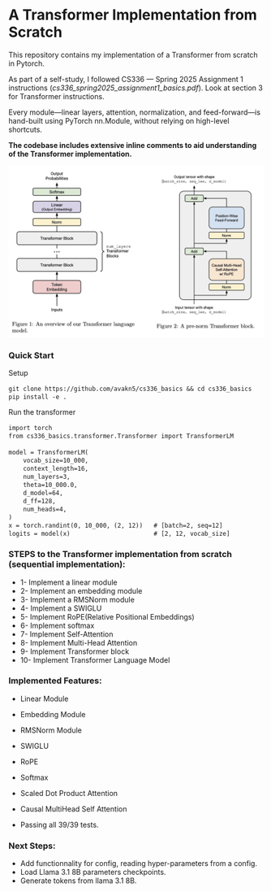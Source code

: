 # A Transformer Implementation from Scratch

This repository contains my implementation of a Transformer from scratch in Pytorch.

As part of a self-study, I followed CS336 — Spring 2025 Assignment 1 instructions (*cs336_spring2025_assignment1_basics.pdf*). Look at section 3 for Transformer instructions.

Every module—linear layers, attention, normalization, and feed-forward—is hand-built using PyTorch nn.Module, without relying on high-level shortcuts.


__The codebase includes extensive inline comments to aid understanding of the Transformer implementation.__

![Transformer Architecture](cs336_basics/READMEfigure.jpg)


### Quick Start

Setup 

```
git clone https://github.com/avakn5/cs336_basics && cd cs336_basics
pip install -e .
```

Run the transformer
```
import torch
from cs336_basics.transformer.Transformer import TransformerLM

model = TransformerLM(
    vocab_size=10_000,
    context_length=16,
    num_layers=3,
    theta=10_000.0,
    d_model=64,
    d_ff=128,
    num_heads=4,
)
x = torch.randint(0, 10_000, (2, 12))   # [batch=2, seq=12]
logits = model(x)                       # [2, 12, vocab_size]
```

### STEPS to the Transformer implementation from scratch (sequential implementation):

* 1- Implement a linear module 
* 2- Implement an embedding module 
* 3- Implement a RMSNorm module
* 4- Implement a SWIGLU
* 5- Implement RoPE(Relative Positional Embeddings)
* 6- Implement softmax
* 7- Implement Self-Attention
* 8- Implement Multi-Head Attention
* 9- Implement Transformer block
* 10- Implement Transformer Language Model


### Implemented Features:

* Linear Module
* Embedding Module
* RMSNorm Module
* SWIGLU
* RoPE
* Softmax
* Scaled Dot Product Attention
* Causal MultiHead Self Attention

* Passing all 39/39 tests.

### Next Steps: 

* Add functionnality for config, reading hyper-parameters from a config.
* Load Llama 3.1 8B parameters checkpoints.
* Generate tokens from llama 3.1 8B.
